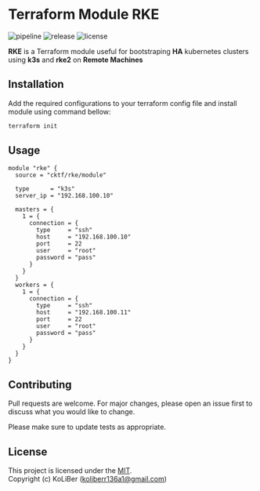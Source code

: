 # Terraform Module RKE

![pipeline](https://github.com/cktf/terraform-module-rke/actions/workflows/cicd.yml/badge.svg)
![release](https://img.shields.io/github/v/release/cktf/terraform-module-rke?display_name=tag)
![license](https://img.shields.io/github/license/cktf/terraform-module-rke)

**RKE** is a Terraform module useful for bootstraping **HA** kubernetes clusters using **k3s** and **rke2** on **Remote Machines**

## Installation

Add the required configurations to your terraform config file and install module using command bellow:

```bash
terraform init
```

## Usage

```hcl
module "rke" {
  source = "cktf/rke/module"

  type      = "k3s"
  server_ip = "192.168.100.10"

  masters = {
    1 = {
      connection = {
        type     = "ssh"
        host     = "192.168.100.10"
        port     = 22
        user     = "root"
        password = "pass"
      }
    }
  }
  workers = {
    1 = {
      connection = {
        type     = "ssh"
        host     = "192.168.100.11"
        port     = 22
        user     = "root"
        password = "pass"
      }
    }
  }
}
```

## Contributing

Pull requests are welcome. For major changes, please open an issue first to discuss what you would like to change.

Please make sure to update tests as appropriate.

## License

This project is licensed under the [MIT](LICENSE.md).  
Copyright (c) KoLiBer (koliberr136a1@gmail.com)
